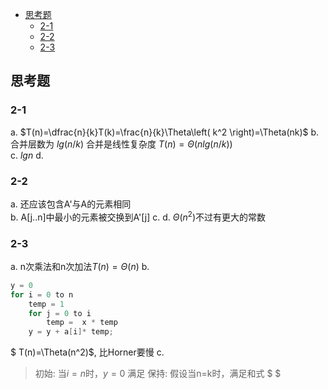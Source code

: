 <!-- @import "[TOC]" {cmd="toc" depthFrom=2 depthTo=3 orderedList=false} -->

<!-- code_chunk_output -->

* [思考题](#思考题)
	* [2-1](#2-1)
	* [2-2](#2-2)
	* [2-3](#2-3)

<!-- /code_chunk_output -->

## 思考题

### 2-1 

a. $T(n)=\dfrac{n}{k}T(k)=\frac{n}{k}\Theta\left( k^2 \right)=\Theta(nk)$
b. 合并层数为 $lg(n/k)$ 合并是线性复杂度 $T(n)=\Theta(nlg(n/k))$  
c. $lgn$
d. 

### 2-2

a. 还应该包含A'与A的元素相同  
b. A[j..n]中最小的元素被交换到A'[j]
c. 
d. $\Theta(n^2)$不过有更大的常数

### 2-3  

a. n次乘法和n次加法$T(n)=\Theta(n)$
b. 

```c
y = 0
for i = 0 to n
    temp = 1
    for j = 0 to i
        temp =  x * temp
    y = y + a[i]* temp;
```
$ T(n)=\Theta(n^2)$, 比Horner要慢
c. 
> 初始: 当$i=n$时，$y=0$ 满足
> 保持: 假设当n=k时，满足和式 $  $ 